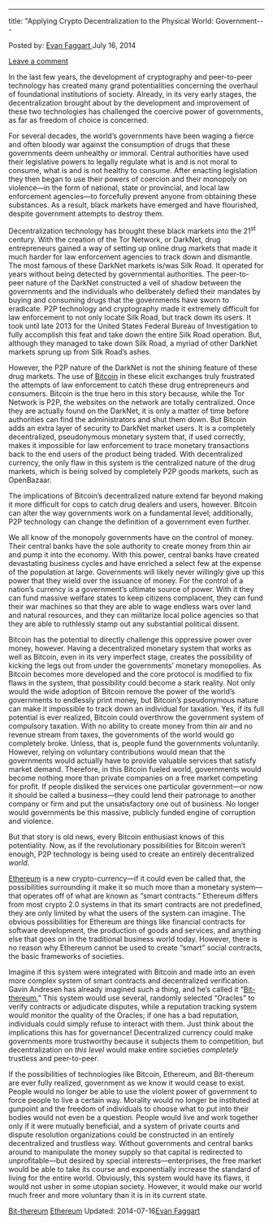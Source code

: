 ---
title: "Applying Crypto Decentralization to the Physical World: Government---

<article class="post-listing post-6456 post type-post status-publish format-standard has-post-thumbnail hentry  tag-bit-thereum tag-ethereum">
Posted by: <a href="https://www.deepdotweb.com/author/evanfaggart/" title="">Evan Faggart </a></span>
<span>July 16, 2014</span>
    
<a href="/2014/07/16/applying-crypto-decentralization-physical-world-government/#respond">Leave a comment</a></span>
</p>
<div class="clear"></div>
<div class="entry">
<p>In the last few years, the development of cryptography and peer-to-peer technology has created many grand potentialities concerning the overhaul of foundational institutions of society. Already, in its very early stages, the decentralization brought about by the development and improvement of these two technologies has challenged the coercive power of governments, as far as freedom of choice is concerned.</p>
<p>For several decades, the world&#8217;s governments have been waging a fierce and often bloody war against the consumption of drugs that these governments deem unhealthy or immoral. Central authorities have used their legislative powers to legally regulate what is and is not moral to consume, what is and is not healthy to consume. After enacting legislation they then began to use their powers of coercion and their monopoly on violence—in the form of national, state or provincial, and local law enforcement agencies—to forcefully prevent anyone from obtaining these substances. As a result, black markets have emerged and have flourished, despite government attempts to destroy them.</p>
<p>Decentralization technology has brought these black markets into the 21<sup>st</sup> century. With the creation of the Tor Network, or DarkNet, drug entrepreneurs gained a way of setting up online drug markets that made it much harder for law enforcement agencies to track down and dismantle. The most famous of these DarkNet markets is/was Silk Road. It operated for years without being detected by governmental authorities. The peer-to-peer nature of the DarkNet constructed a veil of shadow between the governments and the individuals who deliberately defied their mandates by buying and consuming drugs that the governments have sworn to eradicate. P2P technology and cryptography made it extremely difficult for law enforcement to not only locate Silk Road, but track down its users. It took until late 2013 for the United States Federal Bureau of Investigation to fully accomplish this feat and take down the entire Silk Road operation. But, although they managed to take down Silk Road, a myriad of other DarkNet markets sprung up from Silk Road&#8217;s ashes.</p>
<p>However, the P2P nature of the DarkNet is not the shining feature of these drug markets. The use of <a href="http://www.deepdotweb.com/tag/bitcoin/">Bitcoin</a> in these elicit exchanges truly frustrated the attempts of law enforcement to catch these drug entrepreneurs and consumers. Bitcoin is the true hero in this story because, while the Tor Network is P2P, the websites on the network are totally centralized. Once they are actually found on the DarkNet, it is only a matter of time before authorities can find the administrators and shut them down. But Bitcoin adds an extra layer of security to DarkNet market users. It is a completely decentralized, pseudonymous monetary system that, if used correctly, makes it impossible for law enforcement to trace monetary transactions back to the end users of the product being traded. With decentralized currency, the only flaw in this system is the centralized nature of the drug markets, which is being solved by completely P2P goods markets, such as OpenBazaar.</p>
<p>The implications of Bitcoin&#8217;s decentralized nature extend far beyond making it more difficult for cops to catch drug dealers and users, however. Bitcoin can alter the way governments work on a fundamental level; additionally, P2P technology can change the definition of a government even further.</p>
<p>We all know of the monopoly governments have on the control of money. Their central banks have the sole authority to create money from thin air and pump it into the economy. With this power, central banks have created devastating business cycles and have enriched a select few at the expense of the population at large. Governments will likely never willingly give up this power that they wield over the issuance of money. For the control of a nation&#8217;s currency is a government&#8217;s ultimate source of power. With it they can fund massive welfare states to keep citizens complacent, they can fund their war machines so that they are able to wage endless wars over land and natural resources, and they can militarize local police agencies so that they are able to ruthlessly stamp out any substantial political dissent.</p>
<p>Bitcoin has the potential to directly challenge this oppressive power over money, however. Having a decentralized monetary system that works as well as Bitcoin, even in its very imperfect stage, creates the possibility of kicking the legs out from under the governments&#8217; monetary monopolies. As Bitcoin becomes more developed and the core protocol is modified to fix flaws in the system, that possibility could become a stark reality. Not only would the wide adoption of Bitcoin remove the power of the world&#8217;s governments to endlessly print money, but Bitcoin&#8217;s pseudonymous nature can make it impossible to track down an individual for taxation. Yes, if its full potential is ever realized, Bitcoin could overthrow the government system of compulsory taxation. With no ability to create money from thin air and no revenue stream from taxes, the governments of the world would go completely broke. Unless, that is, people fund the governments voluntarily. However, relying on voluntary contributions would mean that the governments would actually have to provide valuable services that satisfy market demand. Therefore, in this Bitcoin fueled world, governments would become nothing more than private companies on a free market competing for profit. If people disliked the services one particular government—or now it should be called a business—they could lend their patronage to another company or firm and put the unsatisfactory one out of business. No longer would governments be this massive, publicly funded engine of corruption and violence.</p>
<p>But that story is old news, every Bitcoin enthusiast knows of this potentiality. Now, as if the revolutionary possibilities for Bitcoin weren&#8217;t enough, P2P technology is being used to create an entirely decentralized <em>world</em>.</p>
<p><a href="https://www.ethereum.org/">Ethereum</a> is a new crypto-currency—if it could even be called that, the possibilities surrounding it make it so much more than a monetary system—that operates off of what are known as “smart contracts.” Ethereum differs from most crypto 2.0 systems in that its smart contracts are not predefined, they are only limited by what the users of the system can imagine. The obvious possibilities for Ethereum are things like financial contracts for software development, the production of goods and services, and anything else that goes on in the traditional business world today. However, there is no reason why Ethereum cannot be used to create “smart” social contracts, the basic frameworks of societies.</p>
<p>Imagine if this system were integrated with Bitcoin and made into an even more complex system of smart contracts and decentralized verification. Gavin Andresen has already imagined such a thing, and he&#8217;s called it “<a href="http://gavintech.blogspot.co.il/2014/06/bit-thereum.html">Bit-thereum.</a>” This system would use several, randomly selected “Oracles” to verify contracts or adjudicate disputes, while a reputation tracking system would monitor the quality of the Oracles; if one has a bad reputation, individuals could simply refuse to interact with them. Just think about the implications this has for governance! Decentralized currency could make governments more trustworthy because it subjects them to competition, but decentralization on <em>this level</em> would make entire societies <em>completely </em>trustless and peer-to-peer.</p>
<p>If the possibilities of technologies like Bitcoin, Ethereum, and Bit-thereum are ever fully realized, government as we know it would cease to exist. People would no longer be able to use the violent power of government to force people to live a certain way. Morality would no longer be instituted at gunpoint and the freedom of individuals to choose what to put into their bodies would not even be a question. People would live and work together only if it were mutually beneficial, and a system of private courts and dispute resolution organizations could be constructed in an entirely decentralized and trustless way. Without governments and central banks around to manipulate the money supply so that capital is redirected to unprofitable—but desired by special interests—enterprises, the free market would be able to take its course and exponentially increase the standard of living for the entire world. Obviously, this system would have its flaws, it would not usher in some utopian society. However, it would make our world much freer and more voluntary than it is in its current state.</p>
</div>
<a href="https://www.deepdotweb.com/tag/bit-thereum/" rel="tag">Bit-thereum</a> <a href="https://www.deepdotweb.com/tag/ethereum/" rel="tag">Ethereum</a></span> 
Updated: 2014-07-16<a href="https://www.deepdotweb.com/author/evanfaggart/" title="Posts by Evan Faggart" rel="author">Evan Faggart</a></strong></div>
    
    
